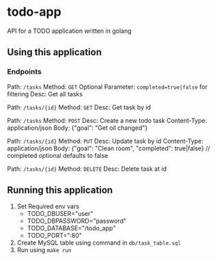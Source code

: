 # todo-app
API for a TODO application written in golang

## Using this application

### Endpoints
Path: `/tasks`
Method: `GET`
Optional Parameter: `completed=true|false` for filtering 
Desc: Get all tasks

Path: `/tasks/{id}`
Method: `GET`
Desc: Get task by id

Path: `/tasks`
Method: `POST`
Desc: Create a new todo task
Content-Type: application/json
Body: {"goal": "Get oil changed"}

Path: `/tasks/{id}`
Method: `PUT`
Desc: Update task by id
Content-Type: application/json
Body: {"goal": "Clean room", "completed": true|false} // completed optional defaults to false

Path: `/tasks/{id}`
Method: `DELETE`
Desc: Delete task at id


## Running this application

1. Set Required env vars
    - TODO_DBUSER="user"
    - TODO_DBPASSWORD="password"
    - TODO_DATABASE="/todo_app"
    - TODO_PORT=":80"
2. Create MySQL table using command in `db/task_table.sql` 
3. Run using `make run` 
